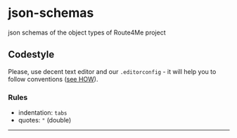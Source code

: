 # json-schemas

json schemas of the object types of Route4Me project

## Codestyle

Please, use decent text editor and our `.editorconfig` - it will help you to follow conventions ([see HOW](http://editorconfig.org/#download)).

### Rules

* indentation: `tabs`
* quotes: `"` (double)

-------------------
